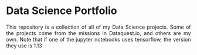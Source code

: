 # Data Science Portfolio

<p style = 'text-align: justify'>
This repository is a collection of all of my Data Science projects. Some of the projects come from the missions in Dataquest.io, and others are my own. Note that if one of the jupyter notebooks uses tensorflow, the version they use is 1.13
</p>
